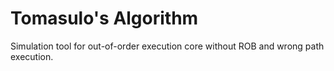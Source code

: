 Tomasulo's Algorithm
===================

Simulation tool for out-of-order execution core without ROB and wrong path execution. 
